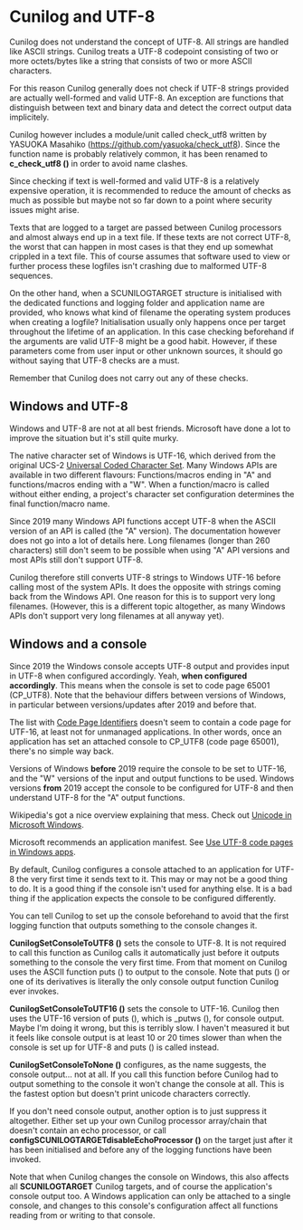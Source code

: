 
# Cunilog and UTF-8

Cunilog does not understand the concept of UTF-8. All strings are handled like
ASCII strings. Cunilog treats a UTF-8 codepoint consisting of two or more
octets/bytes like a string that consists of two or more ASCII characters.

For this reason Cunilog generally does not check if UTF-8 strings provided are
actually well-formed and valid UTF-8. An exception are functions that
distinguish between text and binary data and detect the correct output data
implicitely.

Cunilog however includes a module/unit called check_utf8 written by
YASUOKA Masahiko (https://github.com/yasuoka/check_utf8). Since the function
name is probably relatively common, it has been renamed to __c_check_utf8 ()__ in
order to avoid name clashes.

Since checking if text is well-formed and valid UTF-8 is a relatively expensive
operation, it is recommended to reduce the amount of checks as much as possible
but maybe not so far down to a point where security issues might arise.

Texts that are logged to a target are passed between Cunilog processors and
almost always end up in a text file. If these texts are not correct UTF-8, the
worst that can happen in most cases is that they end up somewhat crippled in a
text file. This of course assumes that software used to view or further
process these logfiles isn't crashing due to malformed UTF-8 sequences.

On the other hand, when a SCUNILOGTARGET structure is initialised with the
dedicated functions and logging folder and application name are provided, who
knows what kind of filename the operating system produces when creating a logfile?
Initialisation usually only happens once per target throughout the lifetime of
an application. In this case checking beforehand if the arguments are valid
UTF-8 might be a good habit. However, if these parameters come from user input
or other unknown sources, it should go without saying that UTF-8 checks are a must.

Remember that Cunilog does not carry out any of these checks.

## Windows and UTF-8

Windows and UTF-8 are not at all best friends. Microsoft have done a lot to
improve the situation but it's still quite murky.

The native character set of Windows is UTF-16, which derived from the original
UCS-2 [Universal Coded Character Set](https://en.wikipedia.org/wiki/Universal_Coded_Character_Set).
Many Windows APIs are available in two different flavours: Functions/macros
ending in "A" and functions/macros ending with a "W". When a function/macro is
called without either ending, a project's character set configuration determines
the final function/macro name.

Since 2019 many Windows API functions accept UTF-8 when the ASCII version of
an API is called (the "A" version). The documentation however does not go into
a lot of details here. Long filenames (longer than 260 characters) still don't
seem to be possible when using "A" API versions and most APIs still don't support
UTF-8.

Cunilog therefore still converts UTF-8 strings to Windows UTF-16 before calling
most of the system APIs. It does the opposite with strings coming back from the
Windows API. One reason for this is to support very long filenames. (However, this
is a different topic altogether, as many Windows APIs don't support very long
filenames at all anyway yet).

## Windows and a console

Since 2019 the Windows console accepts UTF-8 output and provides input in UTF-8 when
configured accordingly. Yeah, __when configured accordingly__. This means when
the console is set to code page 65001 (CP_UTF8). Note that the behaviour differs
between versions of Windows, in particular between versions/updates after 2019
and before that.

The list with [Code Page Identifiers](https://learn.microsoft.com/en-us/windows/win32/intl/code-page-identifiers)
doesn't seem to contain a code page for UTF-16, at least not for unmanaged
applications. In other words, once an application has set an attached console to
CP_UTF8 (code page 65001), there's no simple way back.

Versions of Windows __before__ 2019 require the console to be set to UTF-16, and the "W"
versions of the input and output functions to be used. Windows versions __from__
2019 accept the console to be configured for UTF-8 and then understand UTF-8
for the "A" output functions.

Wikipedia's got a nice overview explaining that mess.
Check out [Unicode in Microsoft Windows](https://en.wikipedia.org/wiki/Unicode_in_Microsoft_Windows).

Microsoft recommends an application manifest.
See [Use UTF-8 code pages in Windows apps](https://learn.microsoft.com/en-us/windows/apps/design/globalizing/use-utf8-code-page).

By default, Cunilog configures a console attached to an application for UTF-8
the very first time it sends text to it. This may or may not be a good thing to
do. It is a good thing if the console isn't used for anything else. It is a bad
thing if the application expects the console to be configured differently.

You can tell Cunilog to set up the console beforehand to avoid that the first
logging function that outputs something to the console changes it.

__CunilogSetConsoleToUTF8 ()__ sets the console to UTF-8. It is not required to call
this function as Cunilog calls it automatically just before it outputs something
to the console the very first time. From that moment on Cunilog uses the ASCII
function puts () to output to the console. Note that puts () or one of its
derivatives is literally the only console output function Cunilog ever invokes.

__CunilogSetConsoleToUTF16 ()__ sets the console to UTF-16. Cunilog then uses the
UTF-16 version of puts (), which is _putws (), for console output. Maybe I'm
doing it wrong, but this is terribly slow. I haven't measured it but it feels
like console output is at least 10 or 20 times slower than when the console is
set up for UTF-8 and puts () is called instead.

__CunilogSetConsoleToNone ()__ configures, as the name suggests, the console
output... not at all. If you call this function before Cunilog had to output something
to the console it won't change the console at all. This is the fastest option
but doesn't print unicode characters correctly.

If you don't need console output, another option is to just suppress it altogether.
Either set up your own Cunilog processor array/chain that doesn't contain an
echo processor, or call
__configSCUNILOGTARGETdisableEchoProcessor ()__ on the target just after
it has been initialised and before any of the logging functions have been
invoked.

Note that when Cunilog changes the console on Windows, this also affects all
__SCUNILOGTARGET__ Cunilog targets, and of course the application's console output too.
A Windows application can only be attached to
a single console, and changes to this console's configuration affect all
functions reading from or writing to that console.


